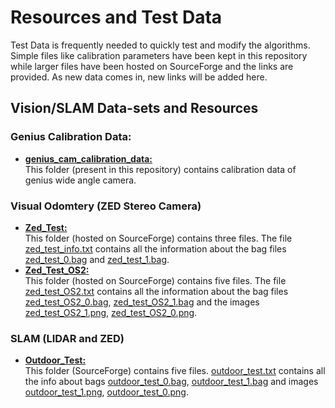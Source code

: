 # Resources and Test Data
<p> Test Data is frequently needed to quickly test and modify the algorithms. Simple files like calibration parameters have been kept in this repository while larger files have been hosted on SourceForge and the links are provided. As new data comes in, new links will be added here.</p>

## Vision/SLAM Data-sets and Resources
### Genius Calibration Data:
* **[genius_cam_calibration_data:](https://github.com/IGVC-IITK/test_data/tree/master/genius_cam_calibration_data)**<br>
This folder (present in this repository) contains calibration data of genius wide angle camera.

### Visual Odomtery (ZED Stereo Camera)
* **[Zed_Test:](https://sourceforge.net/projects/igvc-iitk-data/files/Zed_Test/)**<br>
This folder (hosted on SourceForge) contains three files. The file [zed_test_info.txt](https://sourceforge.net/projects/igvc-iitk-data/files/Zed_Test/zed_test_info.txt/download) contains all the information about the bag files [zed_test_0.bag](https://sourceforge.net/projects/igvc-iitk-data/files/Zed_Test/zed_test_0.bag/download) and [zed_test_1.bag](https://sourceforge.net/projects/igvc-iitk-data/files/Zed_Test/zed_test_1.bag/download).<br>
* **[Zed_Test_OS2:](https://sourceforge.net/projects/igvc-iitk-data/files/Zed_Test_OS2/)**<br>
This folder (hosted on SourceForge) contains five files. The file [zed_test_OS2.txt](https://sourceforge.net/projects/igvc-iitk-data/files/Zed_Test/zed_test_info.txt/download) contains all the information about the bag files [zed_test_OS2_0.bag](https://sourceforge.net/projects/igvc-iitk-data/files/Zed_Test_OS2/zed_test_OS2_0.bag/download), [zed_test_OS2_1.bag](https://sourceforge.net/projects/igvc-iitk-data/files/Zed_Test_OS2/zed_test_OS2_1.bag/download) and the images [zed_test_OS2_1.png](https://sourceforge.net/projects/igvc-iitk-data/files/Zed_Test_OS2/zed_test_OS2_1.png/download), [zed_test_OS2_0.png](https://sourceforge.net/projects/igvc-iitk-data/files/Zed_Test_OS2/zed_test_OS2_0.png/download).

### SLAM (LIDAR and ZED)
* **[Outdoor_Test:](https://sourceforge.net/projects/igvc-iitk-data/files/Outdoor_Test/)**<br>
This folder (SourceForge) contains five files. [outdoor_test.txt](https://sourceforge.net/projects/igvc-iitk-data/files/Outdoor_Test/outdoor_test.txt/download) contains all the info about bags [outdoor_test_0.bag](https://sourceforge.net/projects/igvc-iitk-data/files/Outdoor_Test/outdoor_test_0.bag/download), [outdoor_test_1.bag](https://sourceforge.net/projects/igvc-iitk-data/files/Outdoor_Test/outdoor_test_1.bag/download) and images [outdoor_test_1.png](https://sourceforge.net/projects/igvc-iitk-data/files/Outdoor_Test/outdoor_test_1.png/download), [outdoor_test_0.png](https://sourceforge.net/projects/igvc-iitk-data/files/Outdoor_Test/outdoor_test_0.png/download).
